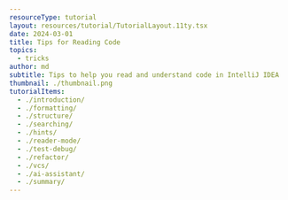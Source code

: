 ```yaml
---
resourceType: tutorial
layout: resources/tutorial/TutorialLayout.11ty.tsx
date: 2024-03-01
title: Tips for Reading Code
topics:
  - tricks
author: md
subtitle: Tips to help you read and understand code in IntelliJ IDEA
thumbnail: ./thumbnail.png
tutorialItems:
  - ./introduction/
  - ./formatting/
  - ./structure/
  - ./searching/
  - ./hints/
  - ./reader-mode/
  - ./test-debug/
  - ./refactor/
  - ./vcs/
  - ./ai-assistant/
  - ./summary/
---
```

